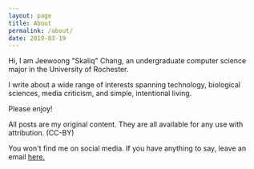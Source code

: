 ```yaml
---
layout: page
title: About
permalink: /about/
date: 2019-03-19
---
```


Hi, I am Jeewoong "Skaliq" Chang, an undergraduate computer science major in the University of Rochester.

I write about a wide range of interests spanning technology, biological sciences, media criticism, and simple, intentional living.

Please enjoy!

All posts are my original content. They are all available for any use with attribution. (CC-BY)

You won't find me on social media. If you have anything to say, leave an email [here.](mailto:jwpedia@icloud.com)
